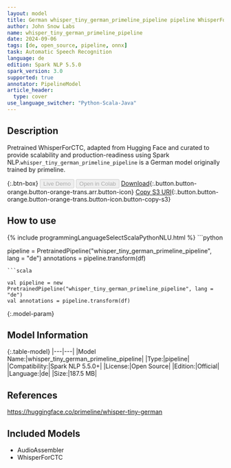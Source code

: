 ```yaml
---
layout: model
title: German whisper_tiny_german_primeline_pipeline pipeline WhisperForCTC from primeline
author: John Snow Labs
name: whisper_tiny_german_primeline_pipeline
date: 2024-09-06
tags: [de, open_source, pipeline, onnx]
task: Automatic Speech Recognition
language: de
edition: Spark NLP 5.5.0
spark_version: 3.0
supported: true
annotator: PipelineModel
article_header:
  type: cover
use_language_switcher: "Python-Scala-Java"
---
```


## Description

Pretrained WhisperForCTC, adapted from Hugging Face and curated to provide scalability and production-readiness using Spark NLP.`whisper_tiny_german_primeline_pipeline` is a German model originally trained by primeline.

{:.btn-box}
<button class="button button-orange" disabled>Live Demo</button>
<button class="button button-orange" disabled>Open in Colab</button>
[Download](https://s3.amazonaws.com/auxdata.johnsnowlabs.com/public/models/whisper_tiny_german_primeline_pipeline_de_5.5.0_3.0_1725586364041.zip){:.button.button-orange.button-orange-trans.arr.button-icon}
[Copy S3 URI](s3://auxdata.johnsnowlabs.com/public/models/whisper_tiny_german_primeline_pipeline_de_5.5.0_3.0_1725586364041.zip){:.button.button-orange.button-orange-trans.button-icon.button-copy-s3}

## How to use



<div class="tabs-box" markdown="1">
{% include programmingLanguageSelectScalaPythonNLU.html %}
```python

pipeline = PretrainedPipeline("whisper_tiny_german_primeline_pipeline", lang = "de")
annotations =  pipeline.transform(df)   

```
```scala

val pipeline = new PretrainedPipeline("whisper_tiny_german_primeline_pipeline", lang = "de")
val annotations = pipeline.transform(df)

```
</div>

{:.model-param}
## Model Information

{:.table-model}
|---|---|
|Model Name:|whisper_tiny_german_primeline_pipeline|
|Type:|pipeline|
|Compatibility:|Spark NLP 5.5.0+|
|License:|Open Source|
|Edition:|Official|
|Language:|de|
|Size:|187.5 MB|

## References

https://huggingface.co/primeline/whisper-tiny-german

## Included Models

- AudioAssembler
- WhisperForCTC